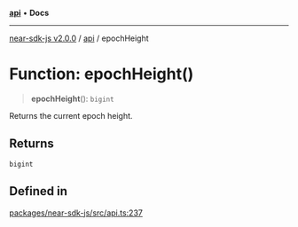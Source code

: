 [**api**](../README.md) • **Docs**

***

[near-sdk-js v2.0.0](../../packages.md) / [api](../README.md) / epochHeight

# Function: epochHeight()

> **epochHeight**(): `bigint`

Returns the current epoch height.

## Returns

`bigint`

## Defined in

[packages/near-sdk-js/src/api.ts:237](https://github.com/dim-daskalov/near-sdk-js/blob/0c34997aba6fa3f679d39c16d17f5e07ff189c24/packages/near-sdk-js/src/api.ts#L237)
